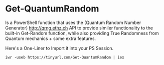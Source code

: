 # Get-QuantumRandom
Is a PowerShell function that uses the (Quantum Random Number Generator) http://qrng.ethz.ch API to provide similer functionality to the built-in Get-Random function, while also providing True Randomness from Quantum mechanics + some extra features.


Here's a One-Liner to Import it into your PS Session.
```
iwr -useb https://tinyurl.com/Get-QuantumRandom | iex
```
